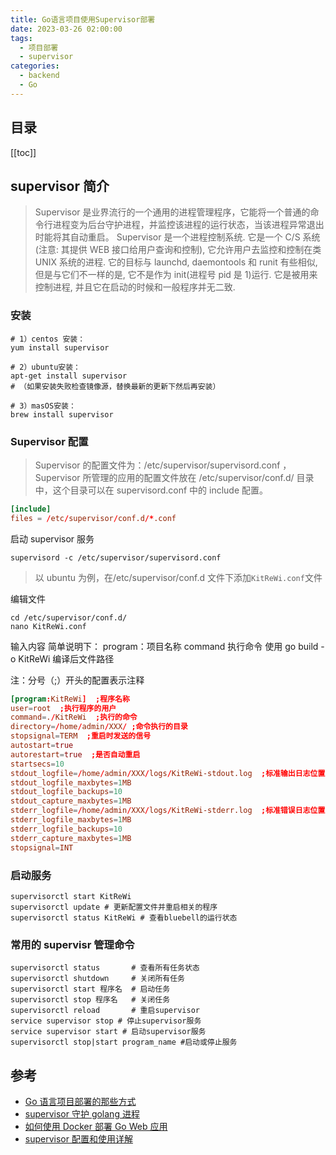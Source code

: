 ```yaml
---
title: Go语言项目使用Supervisor部署
date: 2023-03-26 02:00:00
tags:
  - 项目部署
  - supervisor
categories:
  - backend
  - Go
---
```


## 目录

[[toc]]

## supervisor 简介

> Supervisor 是业界流行的一个通用的进程管理程序，它能将一个普通的命令行进程变为后台守护进程，并监控该进程的运行状态，当该进程异常退出时能将其自动重启。
> Supervisor 是一个进程控制系统. 它是一个 C/S 系统(注意: 其提供 WEB 接口给用户查询和控制), 它允许用户去监控和控制在类 UNIX 系统的进程. 它的目标与 launchd, daemontools 和 runit 有些相似, 但是与它们不一样的是, 它不是作为 init(进程号 pid 是 1)运行. 它是被用来控制进程, 并且它在启动的时候和一般程序并无二致.

### 安装

```shell
# 1）centos 安装：
yum install supervisor

# 2）ubuntu安装：
apt-get install supervisor
# （如果安装失败检查镜像源，替换最新的更新下然后再安装）

# 3）masOS安装：
brew install supervisor

```

### Supervisor 配置

> Supervisor 的配置文件为：/etc/supervisor/supervisord.conf ，Supervisor 所管理的应用的配置文件放在 /etc/supervisor/conf.d/ 目录中，这个目录可以在 supervisord.conf 中的 include 配置。

```conf
[include]
files = /etc/supervisor/conf.d/*.conf
```

启动 supervisor 服务

```
supervisord -c /etc/supervisor/supervisord.conf
```

> 以 ubuntu 为例，在/etc/supervisor/conf.d 文件下添加`KitReWi.conf`文件

编辑文件

```shell
cd /etc/supervisor/conf.d/
nano KitReWi.conf
```

输入内容
简单说明下：
program：项目名称
command 执行命令 使用 go build -o KitReWi 编译后文件路径

注：分号（;）开头的配置表示注释

```conf
[program:KitReWi]  ;程序名称
user=root  ;执行程序的用户
command=./KitReWi  ;执行的命令
directory=/home/admin/XXX/ ;命令执行的目录
stopsignal=TERM  ;重启时发送的信号
autostart=true
autorestart=true  ;是否自动重启
startsecs=10
stdout_logfile=/home/admin/XXX/logs/KitReWi-stdout.log  ;标准输出日志位置
stdout_logfile_maxbytes=1MB
stdout_logfile_backups=10
stdout_capture_maxbytes=1MB
stderr_logfile=/home/admin/XXX/logs/KitReWi-stderr.log  ;标准错误日志位置
stderr_logfile_maxbytes=1MB
stderr_logfile_backups=10
stderr_capture_maxbytes=1MB
stopsignal=INT
```

### 启动服务

```shell
supervisorctl start KitReWi
supervisorctl update # 更新配置文件并重启相关的程序
supervisorctl status KitReWi # 查看bluebell的运行状态
```

### 常用的 supervisr 管理命令

```shell
supervisorctl status       # 查看所有任务状态
supervisorctl shutdown     # 关闭所有任务
supervisorctl start 程序名  # 启动任务
supervisorctl stop 程序名   # 关闭任务
supervisorctl reload       # 重启supervisor
service supervisor stop # 停止supervisor服务
service supervisor start # 启动supervisor服务
supervisorctl stop|start program_name #启动或停止服务
```

## 参考

- [Go 语言项目部署的那些方式](https://zhuanlan.zhihu.com/p/266899863)
- [supervisor 守护 golang 进程](https://blog.csdn.net/qq_33229176/article/details/113055364)
- [如何使用 Docker 部署 Go Web 应用](https://www.liwenzhou.com/posts/Go/deploy-in-docker/)
- [supervisor 配置和使用详解](https://blog.csdn.net/zzhongcy/article/details/105071018)
